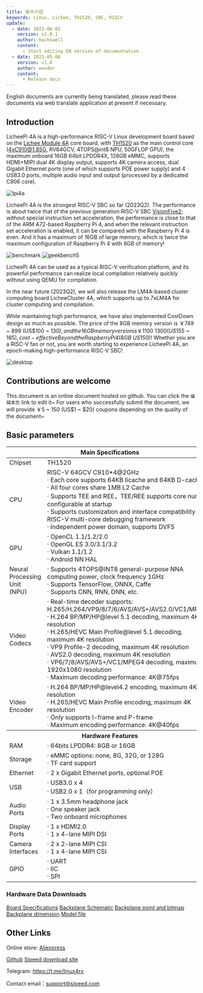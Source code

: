 ```yaml
---
title: 板卡介绍
keywords: Linux, Lichee, TH1520, SBC, RISCV
update:
  - date: 2023-06-01
    version: v1.0.1
    author: hackswell
    content:
      - Start editing EN version of documentation
  - date: 2023-05-08
    version: v1.0
    author: wonder
    content:
      - Release docs
---
```


English documents are currently being translated, please read these documents via web translate application at present if necessary.

## Introduction

LicheePi 4A is a high-performance RISC-V Linux development board based on the [Lichee Module 4A](http://wiki.sipeed.com/hardware/zh/lichee/th1520/lm4a.html) core board, with [TH1520](https://www.t-head.cn/product/yeying) as the main control core (4xC910@1.85G, RV64GCV, 4TOPS@int8 NPU, 50GFLOP GPU), the maximum onboard 16GB 64bit LPDDR4X, 128GB eMMC, supports HDMI+MIPI dual 4K display output, supports 4K camera access, dual Gigabit Ethernet ports (one of which supports POE power supply) and 4 USB3.0 ports, multiple audio input and output (processed by a dedicated C906 core).

![lpi4a](./../../../../zh/lichee/th1520/lpi4a/assets/intro/lpi4a.png)

LicheePi 4A is the strongest RISC-V SBC so far (2023Q2). The performance is about twice that of the previous generation RISC-V SBC [VisionFive2](https://www.starfivetech.com/en/site/boards); without special instruction set acceleration, the performance is close to that of the ARM A72-based Raspberry Pi 4, and when the relevant instruction set acceleration is enabled, it can be compared with the Raspberry Pi 4 is even. And it has a maximum of 16GB of large memory, which is twice the maximum configuration of Raspberry Pi 4 with 8GB of memory!

![benchmark](./../../../../zh/lichee/th1520/lpi4a/assets/intro/benchmark.png)
![geekbench5](./../../../../zh/lichee/th1520/lpi4a/assets/intro/geekbench5.png)
 
LicheePi 4A can be used as a typical RISC-V verification platform, and its powerful performance can realize local compilation relatively quickly without using QEMU for compilation.

In the near future (2023Q2), we will also release the LM4A-based cluster computing board LicheeCluster 4A, which supports up to 7xLM4A for cluster computing and compilation.

While maintaining high performance, we have also implemented CostDown design as much as possible. The price of the 8GB memory version is ￥749 ~ 899 (US$100 ~ $130), and the 16GB memory version is ￥1100 ~ 1300 (US$155 ~ $185), cost-effective Beyond the Raspberry Pi 4 (8GB ~ US$150)!
Whether you are a RISC-V fan or not, you are worth starting to experience LicheePi 4A, an epoch-making high-performance RISC-V SBC!

![desktop](./../../../../zh/lichee/th1520/lpi4a/assets/intro/desktop.png)

## Contributions are welcome
This document is an online document hosted on github. You can click the `编辑本页` link to edit it~
For users who successfully submit the document, we will provide ￥5 ~ 150 (US$1 ~ $20) coupons depending on the quality of the document~

## Basic parameters
<table>
<thead>
<tr>
  <th colspan=2>Main Specifications</th>
</tr>
</thead>
<tbody>
<tr>
  <td>Chipset</td>
  <td>TH1520</td>
</tr>
<tr>
  <td>CPU</td>
  <td>RISC-V 64GCV C910*4@2GHz<br>
    · Each core supports 64KB Iicache and 64KB D-cache<br>
    · All four cores share 1MB L2 Cache<br>
    · Supports TEE and REE，TEE/REE supports core number configurable at startup<br>
    · Supports customization and interface compatibility with RISC-V multi-core debugging framework<br>
    · Independent power domain, supports DVFS</td>
</tr>
<tr>
  <td>GPU</td>
  <td>· OpenCL 1.1/1.2/2.0<br>
    · OpenGL ES 3.0/3.1/3.2<br>
    · Vulkan 1.1/1.2<br>
    · Android NN HAL</td>
</tr>
<tr>
  <td>Neural Processing Unit<br>(NPU)</td>
  <td>· Supports 4TOPS@INT8 general-purpose NNA computing power, clock frequency 1GHz<br>
    · Supports TensorFlow, ONNX, Caffe<br>
    · Supports CNN, RNN, DNN, etc.</td>
</tr>
<tr>
  <td>Video Codecs</td>
  <td>· Real-time decoder supports: H.265/H.264/VP9/8/7/6/AVS/AVS+/AVS2.0/VC1/MPEG4<br>
    · H.264 BP/MP/HP@level 5.1 decoding, maximum 4K resolution<br>
    · H.265/HEVC Main Profile@level 5.1 decoding, maximum 4K resolution<br>
    · VP9 Profile-2 decoding, maximum 4K resolution<br>
    · AVS2.0 decoding, maximum 4K resolution<br>
    · VP6/7/8/AVS/AVS+/VC1/MPEG4 decoding, maximum 1920x1080 resolution<br>
    · Maximum decoding performance: 4K@75fps</td>
</tr>
<tr>
  <td>Video Encoder</td>
  <td>· H.264 BP/MP/HP@level4.2 encoding, maximum 4K resolution<br>
    · H.265/HEVC Main Profile encoding, maximum 4K resolution<br>
    · Only supports I-frame and P-frame<br>
    · Maximum encoding performance: 4K@40fps</td>
</tr>
<tr>
  <th colspan=2>Hardware Features</th>
</tr>
<tr>
  <td>RAM</td>
  <td>· 64bits LPDDR4: 8GB or 16GB<br></td>
</tr>
<tr>
  <td>Storage</td>
  <td>· eMMC options: none, 8G, 32G, or 128G<br>
    · TF card support</td>
</tr>
<tr>
  <td>Ethernet</td>
  <td>· 2 x Gigabit Ethernet ports, optional POE</td>
</tr>
<tr>
  <td>USB</td>
  <td>· USB3.0 x 4<br>
    · USB2.0 x 1（for programming only）</td>
</tr>
<tr>
  <td>Audio Ports</td>
  <td>· 1 x 3.5mm headphone jack<br>
    · One speaker jack<br>
    · Two onboard microphones</td>
</tr>
<tr>
  <td>Display Ports</td>
  <td>· 1 x HDMI2.0<br>
    · 1 x 4-lane MIPI DSI</td>
</tr>
<tr>
  <td>Camera Interfaces</td>
  <td>· 2 x 2-lane MIPI CSI<br>
    · 1 x 4-lane MIPI CSI</td>
</tr>
<tr>
  <td>GPIO</td>
  <td>· UART<br>
    · IIC<br>
    · SPI</td>
</tr>
</tbody>
</table>

### Hardware Data Downloads

[Board Specifications](https://dl.sipeed.com/shareURL/LICHEE/licheepi4a/01_Specification)
[Backplane Schematic](https://dl.sipeed.com/shareURL/LICHEE/licheepi4a/02_Schematic)
[Backplane point and bitmap](https://dl.sipeed.com/shareURL/LICHEE/licheepi4a/03_Bit_number_map)
[Backplane dimension](https://dl.sipeed.com/shareURL/LICHEE/licheepi4a/04_Dimensional_drawing)
[Model file](https://dl.sipeed.com/shareURL/LICHEE/licheepi4a/05_3D_model)

## Other Links

Online store: [Aliexpress](https://www.aliexpress.com/item/1005005532736080.html)

[Github](https://github.com/sipeed/LicheePi4A)
[Sipeed download site](https://dl.sipeed.com/shareURL/LICHEE/licheepi4a)

Telegram: https://t.me/linux4rv

Contact email：support@sipeed.com
